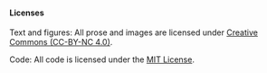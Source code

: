 #### Licenses

Text and figures: All prose and images are licensed under [Creative Commons (CC-BY-NC 4.0)](https://creativecommons.org/licenses/by-nc/4.0/).

Code: All code is licensed under the [MIT License](https://opensource.org/license/mit).
